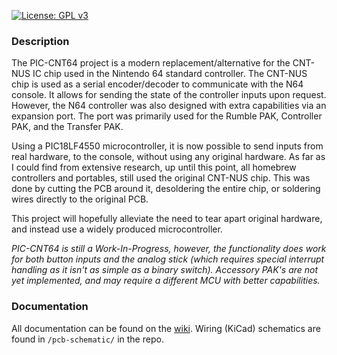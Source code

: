 [![License: GPL v3](https://img.shields.io/badge/License-GPLv3-blue.svg)](https://www.gnu.org/licenses/gpl-3.0)
### Description
The PIC-CNT64 project is a modern replacement/alternative for the CNT-NUS IC chip used in the Nintendo 64 standard controller. The CNT-NUS chip is used as a serial encoder/decoder to communicate with the N64 console. It allows for sending the state of the controller inputs upon request. However, the N64 controller was also designed with extra capabilities via an expansion port. The port was primarily used for the Rumble PAK, Controller PAK, and the Transfer PAK.

Using a PIC18LF4550 microcontroller, it is now possible to send inputs from real hardware, to the console, without using any original hardware. As far as I could find from extensive research, up until this point, all homebrew controllers and portables, still used the original CNT-NUS chip. This was done by cutting the PCB around it, desoldering the entire chip, or soldering wires directly to the original PCB.

This project will hopefully alleviate the need to tear apart original hardware, and instead use a widely produced microcontroller.

_PIC-CNT64 is still a Work-In-Progress, however, the functionality does work for both button inputs and the analog stick (which requires special interrupt handling as it isn't as simple as a binary switch). Accessory PAK's are not yet implemented, and may require a different MCU with better capabilities._

### Documentation
All documentation can be found on the [wiki](https://github.com/bigbass1997/PIC-CNT64/wiki). Wiring (KiCad) schematics are found in `/pcb-schematic/` in the repo.